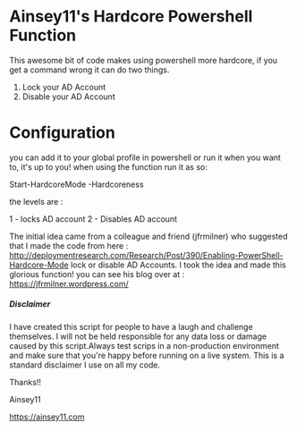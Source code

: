 # Ainsey11's Hardcore Powershell Function

This awesome bit of code makes using powershell more hardcore, if you get a command wrong it can do two things.
1. Lock your AD Account
2. Disable your AD Account

# Configuration

you can add it to your global profile in powershell or run it when you want to, it's up to you!
when using the function run it as so:

Start-HardcoreMode -Hardcoreness <level>

the levels are :

1 - locks AD account
2 - Disables AD account

The initial idea came from a colleague and friend (jfrmilner) who suggested that I made the code from here : http://deploymentresearch.com/Research/Post/390/Enabling-PowerShell-Hardcore-Mode 
lock or disable AD Accounts.  I took the idea and made this glorious function!
you can see his blog over at : https://jfrmilner.wordpress.com/

##### Disclaimer
I have created this script for people to have a laugh and challenge themselves. I will not be held responsible for any data loss or damage caused by this script.Always test scrips in a non-production environment and make sure that you're happy before running on a live system. This is a standard disclaimer I use on all my code.

Thanks!!

Ainsey11

https://ainsey11.com
